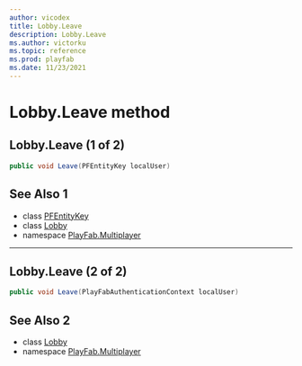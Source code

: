 ```yaml
---
author: vicodex
title: Lobby.Leave
description: Lobby.Leave
ms.author: victorku
ms.topic: reference
ms.prod: playfab
ms.date: 11/23/2021
---
```


# Lobby.Leave method
## Lobby.Leave (1 of 2)

```csharp
public void Leave(PFEntityKey localUser)
```

## See Also 1

* class [PFEntityKey](../PFEntityKey.md)
* class [Lobby](../Lobby.md)
* namespace [PlayFab.Multiplayer](../../PlayFabMultiplayerSDK.md)

---

## Lobby.Leave (2 of 2)

```csharp
public void Leave(PlayFabAuthenticationContext localUser)
```

## See Also 2

* class [Lobby](../Lobby.md)
* namespace [PlayFab.Multiplayer](../../PlayFabMultiplayerSDK.md)

